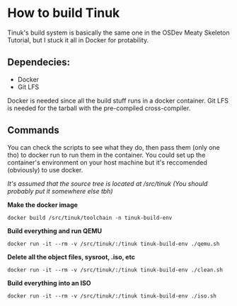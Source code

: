 # How to build Tinuk

Tinuk's build system is basically the same one in the OSDev Meaty Skeleton Tutorial, but I stuck it all in Docker for protability.

## Dependecies:
* Docker
* Git LFS

Docker is needed since all the build stuff runs in a docker container. Git LFS is needed for the tarball with the pre-compiled cross-compiler.

## Commands

You can check the scripts to see what they do, then pass them (only one tho) to docker run to run them in the container. You could set up the container's environment on your host machine but it's reccomended (obviously) to use docker.

*It's assumed that the source tree is located at /src/tinuk (You should probably put it somewhere else tbh)*

**Make the docker image**

`docker build /src/tinuk/toolchain -n tinuk-build-env`

**Build everything and run QEMU**

`docker run -it --rm -v /src/tinuk/:/tinuk tinuk-build-env ./qemu.sh`

**Delete all the object files, sysroot, .iso, etc**

`docker run -it --rm -v /src/tinuk/:/tinuk tinuk-build-env ./clean.sh`

**Build everything into an ISO**

`docker run -it --rm -v /src/tinuk/:/tinuk tinuk-build-env ./iso.sh`
